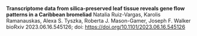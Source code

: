 **Transcriptome data from silica-preserved leaf tissue reveals gene flow patterns in a Caribbean bromeliad**
Natalia Ruiz-Vargas, Karolis Ramanauskas, Alexa S. Tyszka, Roberta J. Mason-Gamer, Joseph F. Walker
bioRxiv 2023.06.16.545126; doi: <https://doi.org/10.1101/2023.06.16.545126>
